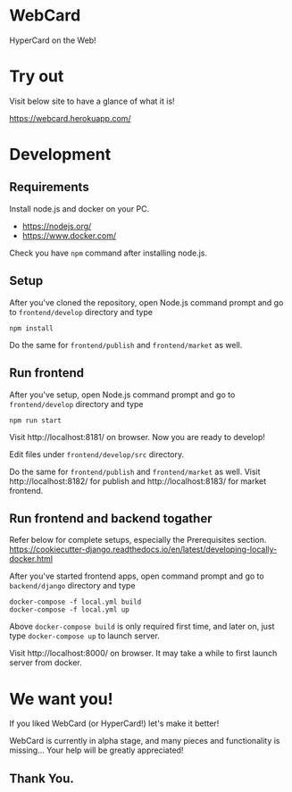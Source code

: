 # WebCard
HyperCard on the Web!

# Try out

Visit below site to have a glance of what it is!
  
https://webcard.herokuapp.com/

# Development

## Requirements

Install node.js and docker on your PC.

* https://nodejs.org/
* https://www.docker.com/

Check you have `npm` command after installing node.js.


## Setup

After you've cloned the repository, open Node.js command prompt and go to `frontend/develop` directory and type

```
npm install
```

Do the same for `frontend/publish` and `frontend/market` as well.


## Run frontend

After you've setup, open Node.js command prompt and go to `frontend/develop` directory and type

```
npm run start
```

Visit http://localhost:8181/ on browser.
Now you are ready to develop! 

Edit files under `frontend/develop/src` directory.

Do the same for `frontend/publish` and `frontend/market` as well.
Visit http://localhost:8182/ for publish and http://localhost:8183/ for market frontend.


## Run frontend and backend togather

Refer below for complete setups, especially the Prerequisites section.
https://cookiecutter-django.readthedocs.io/en/latest/developing-locally-docker.html

After you've started frontend apps, open command prompt and go to `backend/django` directory and type

```
docker-compose -f local.yml build
docker-compose -f local.yml up
```

Above `docker-compose build` is only required first time, and later on, just type `docker-compose up` to launch server.

Visit http://localhost:8000/ on browser.
It may take a while to first launch server from docker.


# We want you!

If you liked WebCard (or HyperCard!) let's make it better!

WebCard is currently in alpha stage, and many pieces and functionality is missing...
Your help will be greatly appreciated!

Thank You.
---

